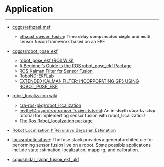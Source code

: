 # Application

---

* [cggos/ethzasl_msf](https://github.com/cggos/ethzasl_msf)
    - [ethzasl_sensor_fusion](http://wiki.ros.org/ethzasl_sensor_fusion): Time delay compensated single and multi sensor fusion framework based on an EKF


* [cggos/robot_pose_ekf](https://github.com/cggos/robot_pose_ekf)
    - [robot_pose_ekf (ROS Wiki)](http://ros.org/wiki/robot_pose_ekf)
    - [A Beginner’s Guide to the ROS robot_pose_ekf Package](https://chidambaramsethu.wordpress.com/2013/07/15/a-beginners-guide-to-the-the-ros-robot_pose_ekf-package/)
    - [ROS Kalman Filter for Sensor Fusion](https://fjp.at/posts/ros/ros-kalman-filter/)
    - [RoboND-EKFLab](https://github.com/udacity/RoboND-EKFLab)
    - [EXTENDED KALMAN FILTER: INCORPORATING GPS USING ROBOT_POSE_EKF](https://clearpathrobotics.com/blog/2013/07/blog_gps-using-pose_ekf/)


* [robot_localization wiki](http://docs.ros.org/melodic/api/robot_localization/html/)
    - [cra-ros-pkg/robot_localization](https://github.com/cra-ros-pkg/robot_localization)
    - [methylDragon/ros-sensor-fusion-tutorial](https://github.com/methylDragon/ros-sensor-fusion-tutorial): An in-depth step-by-step tutorial for implementing sensor fusion with robot_localization!
    - [The Ros Robot_localization package](https://kapernikov.com/the-ros-robot_localization-package/)

* [Robot Localization I: Recursive Bayesian Estimation](https://www.sabinasz.net/robot-localization-recursive-bayesian-estimation/)

* [locusrobotics/fuse](https://github.com/locusrobotics/fuse): The fuse stack provides a general architecture for performing sensor fusion live on a robot. Some possible applications include state estimation, localization, mapping, and calibration.


* [cggos/lidar_radar_fusion_ekf_ukf](https://github.com/cggos/lidar_radar_fusion_ekf_ukf)
